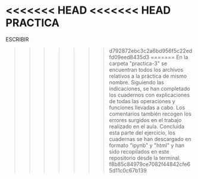 <<<<<<< HEAD
<<<<<<< HEAD
PRACTICA
=======
ESCRIBIR
>>>>>>> d792872ebc3c2a6bd956f5c22edfd09eed8435d3
=======
En la carpeta "practica-3" se encuentran todos los archivos relativos a la práctica de mismo nombre. Siguiendo las indicaciones, se han completado los cuadernos con explicaciones de todas las operaciones y funciones llevadas a cabo. Los comentarios también recogen los errores surgidos en el trabajo realizado en el aula. Concluida esta parte del ejercicio, los cuadernas se han descargado en formato "ipynb" y "html" y han sido recopilados en este repositorio desde la terminal. 
>>>>>>> f8b85c84979ce7082f44842cfe65d11c0c67b139
